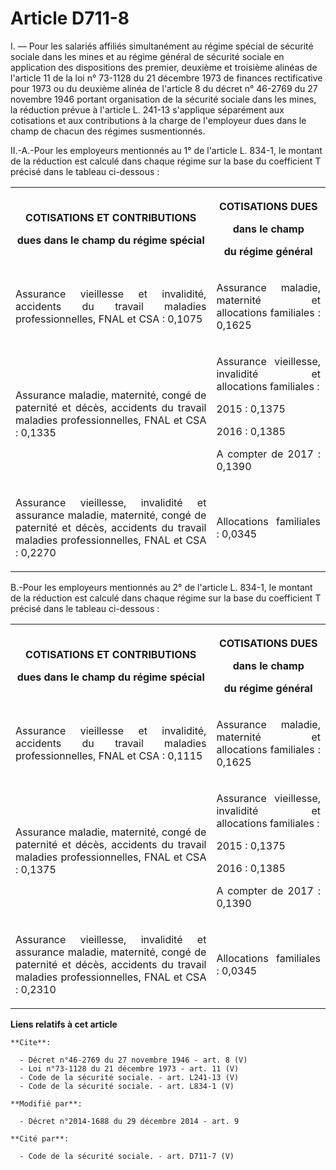 # Article D711-8

I. ― Pour les salariés affiliés simultanément au régime spécial de sécurité sociale dans les mines et au régime général de
sécurité sociale en application des dispositions des premier, deuxième et troisième alinéas de l'article 11 de la loi n°
73-1128 du 21 décembre 1973 de finances rectificative pour 1973 ou du deuxième alinéa de l'article 8 du décret n° 46-2769 du
27 novembre 1946 portant organisation de la sécurité sociale dans les mines, la réduction prévue à l'article L. 241-13
s'applique séparément aux cotisations et aux contributions à la charge de l'employeur dues dans le champ de chacun des
régimes susmentionnés. 

II.-A.-Pour les employeurs mentionnés au 1° de l'article L. 834-1, le montant de la réduction est calculé dans chaque régime
sur la base du coefficient T précisé dans le tableau ci-dessous : 

<table>
    <tbody>
      <tr>
        <th>

COTISATIONS ET CONTRIBUTIONS 

dues dans le champ du régime spécial 

</th>
        <th>

COTISATIONS DUES 

dans le champ 

du régime général 

</th>
      </tr>
      <tr>
        <td align="justify">

Assurance vieillesse et invalidité, accidents du travail maladies professionnelles, FNAL et CSA : 0,1075 

</td>
        <td align="justify">

Assurance maladie, maternité et allocations familiales : 0,1625 

</td>
      </tr>
      <tr>
        <td align="justify">

Assurance maladie, maternité, congé de paternité et décès, accidents du travail maladies professionnelles, FNAL et CSA :
0,1335 

</td>
        <td align="justify">

Assurance vieillesse, invalidité et allocations familiales : 

2015 : 0,1375 

2016 : 0,1385 

A compter de 2017 : 0,1390 

</td>
      </tr>
      <tr>
        <td align="justify">

Assurance vieillesse, invalidité et assurance maladie, maternité, congé de paternité et décès, accidents du travail maladies
professionnelles, FNAL et CSA : 0,2270 

</td>
        <td align="justify">

Allocations familiales : 0,0345 

</td>
      </tr>
    </tbody>
  </table>

B.-Pour les employeurs mentionnés au 2° de l'article L. 834-1, le montant de la réduction est calculé dans chaque régime sur
la base du coefficient T précisé dans le tableau ci-dessous : 

<table>
    <tbody>
      <tr>
        <th>

COTISATIONS ET CONTRIBUTIONS 

dues dans le champ du régime spécial 

</th>
        <th>

COTISATIONS DUES 

dans le champ 

du régime général 

</th>
      </tr>
      <tr>
        <td align="justify">

Assurance vieillesse et invalidité, accidents du travail maladies professionnelles, FNAL et CSA : 0,1115 

</td>
        <td align="justify">

Assurance maladie, maternité et allocations familiales : 0,1625 

</td>
      </tr>
      <tr>
        <td align="justify">

Assurance maladie, maternité, congé de paternité et décès, accidents du travail maladies professionnelles, FNAL et CSA :
0,1375 

</td>
        <td align="justify">

Assurance vieillesse, invalidité et allocations familiales : 

2015 : 0,1375 

2016 : 0,1385 

A compter de 2017 : 0,1390 

</td>
      </tr>
      <tr>
        <td align="justify">

Assurance vieillesse, invalidité et assurance maladie, maternité, congé de paternité et décès, accidents du travail maladies
professionnelles, FNAL et CSA : 0,2310 

</td>
        <td align="justify">

Allocations familiales : 0,0345</td>
      </tr>
    </tbody>
  </table>

**Liens relatifs à cet article**

	**Cite**:

	  - Décret n°46-2769 du 27 novembre 1946 - art. 8 (V)
	  - Loi n°73-1128 du 21 décembre 1973 - art. 11 (V)
	  - Code de la sécurité sociale. - art. L241-13 (V)
	  - Code de la sécurité sociale. - art. L834-1 (V)

	**Modifié par**:

	  - Décret n°2014-1688 du 29 décembre 2014 - art. 9

	**Cité par**:

	  - Code de la sécurité sociale. - art. D711-7 (V)
